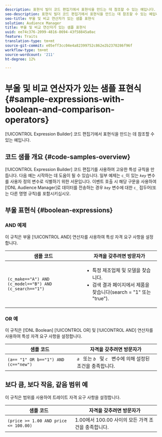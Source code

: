 ```yaml
---
description: 표현식 빌더 코드 편집기에서 표현식을 만드는 데 참조할 수 있는 예입니다.
seo-description: 표현식 빌더 코드 편집기에서 표현식을 만드는 데 참조할 수 있는 예입니다.
seo-title: 부울 및 비교 연산자가 있는 샘플 표현식
solution: Audience Manager
title: 부울 및 비교 연산자가 있는 샘플 표현식
uuid: ee74c376-2099-4816-8694-43f58845a0ac
feature: Traits
translation-type: tm+mt
source-git-commit: e05eff3cc04e4a82399752c862e2b2370286f96f
workflow-type: tm+mt
source-wordcount: '211'
ht-degree: 12%

---
```



# 부울 및 비교 연산자가 있는 샘플 표현식 {#sample-expressions-with-boolean-and-comparison-operators}

[!UICONTROL Expression Builder] 코드 편집기에서 표현식을 만드는 데 참조할 수 있는 예입니다.

## 코드 샘플 개요 {#code-samples-overview}

<!-- r_tb_expression_samples.xml -->

[!UICONTROL Expression Builder] 코드 편집기를 사용하여 고유한 특성 규칙을 만듭니다. 다음 예는 시작하는 데 도움이 될 수 있습니다. 일부 예제는 `c_`이 있는 *`key`* 변수를 사용자 정의 변수로 식별하기 위한 서문입니다. 이벤트 호출 시 해당 구문을 사용하여 [!DNL Audience Manager]로 데이터를 전송하는 경우 *`key`* 변수에 대한 `c_` 접두어(또는 다른 명명 규칙)를 포함시키십시오.

## 부울 표현식 {#boolean-expressions}

### AND 예제

이 규칙은 부울 [!UICONTROL AND] 연산자를 사용하여 특성 자격 요구 사항을 설정합니다.

<table id="table_7C5E23EC9E0F43B182EA9771D7BB6E87"> 
 <thead> 
  <tr> 
   <th colname="col1" class="entry"> 샘플 코드 </th> 
   <th colname="col2" class="entry"> 자격을 갖추려면 방문자가 </th> 
  </tr> 
 </thead>
 <tbody> 
  <tr> 
   <td colname="col1"><code>(c_make=="A") AND (c_model=="B") AND (c_search=="1")</code> </td> 
   <td colname="col2"> 
    <ul id="ul_F1BB5084FB794BE7A3569F9C106FC481"> 
     <li id="li_56E8C3BACF1C4B33A46CF92C51FF2286">특정 제조업체 및 모델을 찾습니다. </li> 
     <li id="li_DD55F053BFCF4B0888B6994013000DB2">검색 결과 페이지에서 제품을 찾습니다(search = "1" 또는 "true"). </li> 
    </ul> </td> 
  </tr> 
 </tbody> 
</table>

### OR 예

이 규칙은 [!DNL Boolean] [!UICONTROL OR] 및 [!UICONTROL AND] 연산자를 사용하여 특성 자격 요구 사항을 설정합니다.

<table id="table_6E8BA5EE1D7F4DCC9A92074D0C2C050E"> 
 <thead> 
  <tr> 
   <th colname="col1" class="entry"> 샘플 코드 </th> 
   <th colname="col2" class="entry"> 자격을 갖추려면 방문자가 </th> 
  </tr> 
 </thead>
 <tbody> 
  <tr> 
   <td colname="col1"><code>(a== "1" OR b=="1") AND (c=="new")</code> </td> 
   <td colname="col2"> <code><i>a </i></code> 또는 <code><i>b </i></code> 및 <code><i>c </i></code> 변수에 의해 설정된 조건을 충족합니다. </td> 
  </tr> 
 </tbody> 
</table>

## 보다 큼, 보다 작음, 같음 범위 예

이 규칙은 범위를 사용하여 트레이트 자격 요구 사항을 설정합니다.

<table id="table_988DE28E35D94348ADD334FB4C9F68D3"> 
 <thead> 
  <tr> 
   <th colname="col1" class="entry"> 샘플 코드 </th> 
   <th colname="col2" class="entry"> 자격을 갖추려면 방문자가 </th> 
  </tr> 
 </thead>
 <tbody> 
  <tr> 
   <td colname="col1"><code>(price &gt;= 1.00 AND price &lt;= 100.00)</code> </td> 
   <td colname="col2"> 1.00에서 100.00 사이의 모든 가격 조건을 충족합니다. </td> 
  </tr> 
 </tbody> 
</table>